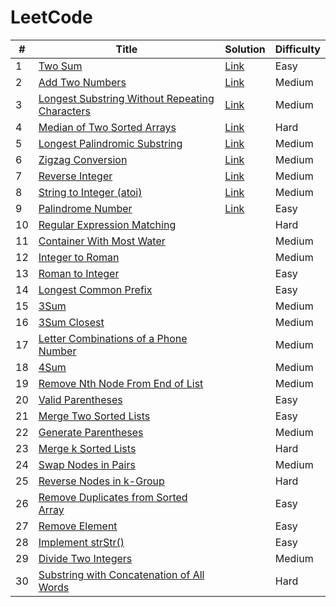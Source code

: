 # LeetCode

| # | Title | Solution | Difficulty |
|---| ----- | -------- | ---------- |
| 1 | [Two Sum](https://leetcode.com/problems/two-sum/) | [Link](https://github.com/goksuturac/LeetCode/blob/main/Easy/001.TwoSum.py) | Easy |
| 2 | [Add Two Numbers](https://leetcode.com/problems/add-two-numbers/) |[Link](https://github.com/goksuturac/LeetCode/blob/main/Medium/002.AddTwoNumbers.py) | Medium |
| 3 | [Longest Substring Without Repeating Characters](https://leetcode.com/problems/longest-substring-without-repeating-characters/) |[Link](https://github.com/goksuturac/LeetCode/blob/main/Medium/003.LongestSubstringWithoutRepeatingCharacters.py) | Medium |
| 4 | [Median of Two Sorted Arrays](https://leetcode.com/problems/median-of-two-sorted-arrays/) |[Link](https://github.com/goksuturac/LeetCode/blob/main/Hard/004.Median_of_TwoSortedArrays.py) | Hard |
| 5 | [Longest Palindromic Substring](https://leetcode.com/problems/longest-palindromic-substring/) | [Link](https://github.com/goksuturac/LeetCode/blob/main/Medium/005.LongestPalindromicSubstring.py)| Medium |
| 6 | [Zigzag Conversion](https://leetcode.com/problems/zigzag-conversion/) |[Link](https://github.com/goksuturac/LeetCode/blob/main/Medium/006ZigzagConversion.py) | Medium |
| 7 | [Reverse Integer](https://leetcode.com/problems/reverse-integer/) |[Link](https://github.com/goksuturac/LeetCode/blob/main/Medium/007.ReverseInteger.py) | Medium |
| 8 | [String to Integer (atoi)](https://leetcode.com/problems/string-to-integer-atoi/) | [Link](https://github.com/goksuturac/LeetCode/blob/main/Medium/008.String_to_Integer(atoi).py)| Medium |
| 9 | [Palindrome Number](https://leetcode.com/problems/palindrome-number/) | [Link](https://github.com/goksuturac/LeetCode/blob/main/Easy/009.PalindromeNumber.py)| Easy |
| 10 | [Regular Expression Matching](https://leetcode.com/problems/regular-expression-matching/description/) | | Hard |
| 11 | [Container With Most Water](https://leetcode.com/problems/container-with-most-water/) | | Medium |
| 12 | [Integer to Roman](https://leetcode.com/problems/integer-to-roman/) | | Medium |
| 13 | [Roman to Integer](https://leetcode.com/problems/roman-to-integer/) | | Easy |
| 14 | [Longest Common Prefix](https://leetcode.com/problems/longest-common-prefix/) | | Easy |
| 15 | [3Sum](https://leetcode.com/problems/3sum/) | | Medium |
| 16 | [3Sum Closest](https://leetcode.com/problems/3sum-closest/) | | Medium |
| 17 | [Letter Combinations of a Phone Number](https://leetcode.com/problems/letter-combinations-of-a-phone-number/) | | Medium |
| 18 | [4Sum](https://leetcode.com/problems/4sum/) | | Medium |
| 19 | [Remove Nth Node From End of List](https://leetcode.com/problems/remove-nth-node-from-end-of-list/) | | Medium |
| 20 | [Valid Parentheses](https://leetcode.com/problems/valid-parentheses/) | | Easy |
| 21 | [Merge Two Sorted Lists](https://leetcode.com/problems/merge-two-sorted-lists/) | | Easy |
| 22 | [Generate Parentheses](https://leetcode.com/problems/generate-parentheses/) | | Medium |
| 23 | [Merge k Sorted Lists](https://leetcode.com/problems/merge-k-sorted-lists/) | | Hard |
| 24 | [Swap Nodes in Pairs](https://leetcode.com/problems/swap-nodes-in-pairs/) | | Medium |
| 25 | [Reverse Nodes in k-Group](https://leetcode.com/problems/reverse-nodes-in-k-group/) | | Hard |
| 26 | [Remove Duplicates from Sorted Array](https://leetcode.com/problems/remove-duplicates-from-sorted-array/) | | Easy |
| 27 | [Remove Element](https://leetcode.com/problems/remove-element/) | | Easy |
| 28 | [Implement strStr()](https://leetcode.com/problems/implement-strstr/) | | Easy |
| 29 | [Divide Two Integers](https://leetcode.com/problems/divide-two-integers/) | | Medium |
| 30 | [Substring with Concatenation of All Words](https://leetcode.com/problems/substring-with-concatenation-of-all-words/) | | Hard |
